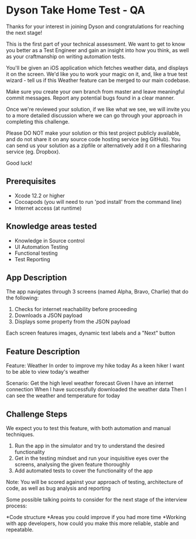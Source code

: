 # Dyson Take Home Test - QA

Thanks for your interest in joining Dyson and congratulations for reaching the next stage! 

This is the first part of your technical assessment. We want to get to know you better as a Test Engineer and gain an insight into how you think, as well as your craftmanship on writing automation tests.

You'll be given an iOS application which fetches weather data, and displays it on the screen. We'd like you to work your magic on it, and, like a true test wizard - tell us if this Weather feature can be merged to our main codebase.

Make sure you create your own branch from master and leave meaningful commit messages. 
Report any potential bugs found in a clear manner.

Once we're reviewed your solution, if we like what we see, we will invite you to a more detailed discussion where we can go through your approach in completing this challenge.

Please DO NOT make your solution or this test project publicly available, and do not share it on any source code hosting service (eg GitHub). 
You can send us your solution as a zipfile or alternatively add it on a filesharing service (eg. Dropbox).

Good luck!
 

## Prerequisites

* Xcode 12.2 or higher
* Cocoapods (you will need to run 'pod install' from the command line)
* Internet access (at runtime)

## Knowledge areas tested

* Knowledge in Source control 
* UI Automation Testing
* Functional testing 
* Test Reporting

## App Description

The app navigates through 3 screens (named Alpha, Bravo, Charlie) that do the following:
1. Checks for internet reachability before proceeding
2. Downloads a JSON payload
3. Displays some property from the JSON payload

Each screen features images, dynamic text labels and a "Next" button

## Feature Description

Feature: Weather
  In order to improve my hike today
  As a keen hiker
  I want to be able to view today's weather

Scenario: Get the high level weather forecast
Given I have an internet connection
When I have successfully downloaded the weather data
Then I can see the weather and temperature for today

## Challenge Steps

We expect you to test this feature, with both automation and manual techniques.

1. Run the app in the simulator and try to understand the desired functionality
2. Get in the testing mindset and run your inquisitive eyes over the screens, analysing the given feature thoroughly
3. Add automated tests to cover the functionality of the app

Note: You will be scored against your approach of testing, architecture of code, as well as bug analysis and reporting

Some possible talking points to consider for the next stage of the interview process:

*Code structure
*Areas you could improve if you had more time
*Working with app developers, how could you make this more reliable, stable and repeatable. 



